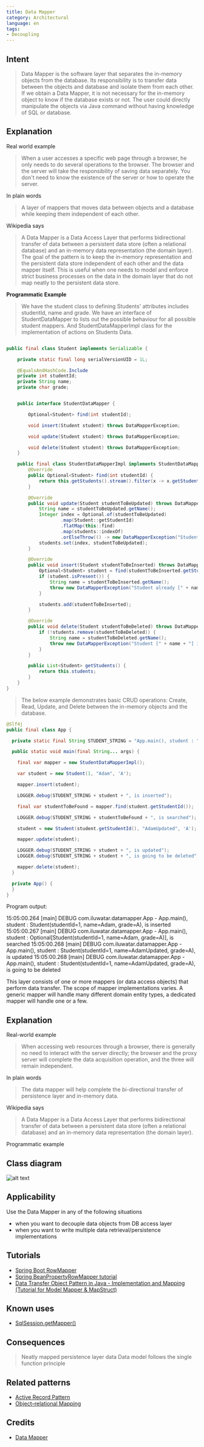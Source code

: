 ```yaml
---
title: Data Mapper
category: Architectural
language: en
tags:
- Decoupling
---
```


## Intent
>Data Mapper is the software layer that separates the in-memory objects from the database.
>Its responsibility is to transfer data between the objects and database and isolate them from each other. 
>If we obtain a Data Mapper, it is not necessary for the in-memory object to know if the database exists or not.
>The user could directly manipulate the objects via Java command without having knowledge of SQL or database.

## Explanation

Real world example
>When a user accesses a specific web page through a browser, he only needs to do several operations to the browser.
> The browser and the server will take the responsibility of saving data separately.
> You don't need to know the existence of the server or how to operate the server.

In plain words
>A layer of mappers that moves data between objects and a database while keeping them independent of each other.

Wikipedia says
>A Data Mapper is a Data Access Layer that performs bidirectional transfer of data between a persistent data store 
> (often a relational database) and an in-memory data representation (the domain layer). The goal of the pattern is to 
> keep the in-memory representation and the persistent data store independent of each other and the data mapper itself. 
> This is useful when one needs to model and enforce strict business processes on the data in the domain layer that do 
> not map neatly to the persistent data store. 

**Programmatic Example**

>We have the student class to defining Students' attributes includes studentId, name and grade.
>We have an interface of StudentDataMapper to lists out the possible behaviour for all possible student mappers.
>And StudentDataMapperImpl class for the implementation of actions on Students Data.

```java

public final class Student implements Serializable {

    private static final long serialVersionUID = 1L;

    @EqualsAndHashCode.Include
    private int studentId;
    private String name;
    private char grade;


    public interface StudentDataMapper {

        Optional<Student> find(int studentId);

        void insert(Student student) throws DataMapperException;

        void update(Student student) throws DataMapperException;

        void delete(Student student) throws DataMapperException;
    }

    public final class StudentDataMapperImpl implements StudentDataMapper {
        @Override
        public Optional<Student> find(int studentId) {
            return this.getStudents().stream().filter(x -> x.getStudentId() == studentId).findFirst();
        }

        @Override
        public void update(Student studentToBeUpdated) throws DataMapperException {
            String name = studentToBeUpdated.getName();
            Integer index = Optional.of(studentToBeUpdated)
                    .map(Student::getStudentId)
                    .flatMap(this::find)
                    .map(students::indexOf)
                    .orElseThrow(() -> new DataMapperException("Student [" + name + "] is not found"));
            students.set(index, studentToBeUpdated);
        }

        @Override
        public void insert(Student studentToBeInserted) throws DataMapperException {
            Optional<Student> student = find(studentToBeInserted.getStudentId());
            if (student.isPresent()) {
                String name = studentToBeInserted.getName();
                throw new DataMapperException("Student already [" + name + "] exists");
            }

            students.add(studentToBeInserted);
        }

        @Override
        public void delete(Student studentToBeDeleted) throws DataMapperException {
            if (!students.remove(studentToBeDeleted)) {
                String name = studentToBeDeleted.getName();
                throw new DataMapperException("Student [" + name + "] is not found");
            }
        }

        public List<Student> getStudents() {
            return this.students;
        }
    }
}

```

>The below example demonstrates basic CRUD operations: Create, Read, Update, and Delete between the in-memory objects
> and the database.

```java
@Slf4j
public final class App {

  private static final String STUDENT_STRING = "App.main(), student : ";

  public static void main(final String... args) {

    final var mapper = new StudentDataMapperImpl();

    var student = new Student(1, "Adam", 'A');

    mapper.insert(student);

    LOGGER.debug(STUDENT_STRING + student + ", is inserted");

    final var studentToBeFound = mapper.find(student.getStudentId());

    LOGGER.debug(STUDENT_STRING + studentToBeFound + ", is searched");

    student = new Student(student.getStudentId(), "AdamUpdated", 'A');

    mapper.update(student);

    LOGGER.debug(STUDENT_STRING + student + ", is updated");
    LOGGER.debug(STUDENT_STRING + student + ", is going to be deleted");

    mapper.delete(student);
  }

  private App() {
  }
}
```

Program output:

15:05:00.264 [main] DEBUG com.iluwatar.datamapper.App - App.main(), student : Student(studentId=1, name=Adam, grade=A), is inserted
15:05:00.267 [main] DEBUG com.iluwatar.datamapper.App - App.main(), student : Optional[Student(studentId=1, name=Adam, grade=A)], is searched
15:05:00.268 [main] DEBUG com.iluwatar.datamapper.App - App.main(), student : Student(studentId=1, name=AdamUpdated, grade=A), is updated
15:05:00.268 [main] DEBUG com.iluwatar.datamapper.App - App.main(), student : Student(studentId=1, name=AdamUpdated, grade=A), is going to be deleted



This layer consists of one or more mappers (or data access objects) that perform data transfer. The scope of mapper implementations varies.
A generic mapper will handle many different domain entity types, a dedicated mapper will handle one or a few.

## Explanation

Real-world example

> When accessing web resources through a browser, there is generally no need to interact with the server directly;
> the browser and the proxy server will complete the data acquisition operation, and the three will remain independent.

In plain words

> The data mapper will help complete the bi-directional transfer of persistence layer and in-memory data.

Wikipedia says

> A Data Mapper is a Data Access Layer that performs bidirectional transfer of data between a
> persistent data store (often a relational database) and an in-memory data representation (the domain layer).

Programmatic example

## Class diagram
![alt text](./etc/data-mapper.png "Data Mapper")

## Applicability
Use the Data Mapper in any of the following situations

* when you want to decouple data objects from DB access layer
* when you want to write multiple data retrieval/persistence implementations

## Tutorials

* [Spring Boot RowMapper](https://zetcode.com/springboot/rowmapper/)
* [Spring BeanPropertyRowMapper tutorial](https://zetcode.com/spring/beanpropertyrowmapper/)
* [Data Transfer Object Pattern in Java - Implementation and Mapping (Tutorial for Model Mapper & MapStruct)](https://stackabuse.com/data-transfer-object-pattern-in-java-implementation-and-mapping/)

## Known uses
* [SqlSession.getMapper()](https://mybatis.org/mybatis-3/java-api.html)

## Consequences

> Neatly mapped persistence layer data
> Data model follows the single function principle

## Related patterns
* [Active Record Pattern](https://en.wikipedia.org/wiki/Active_record_pattern)
* [Object–relational Mapping](https://en.wikipedia.org/wiki/Object%E2%80%93relational_mapping)

## Credits
* [Data Mapper](http://richard.jp.leguen.ca/tutoring/soen343-f2010/tutorials/implementing-data-mapper/)

